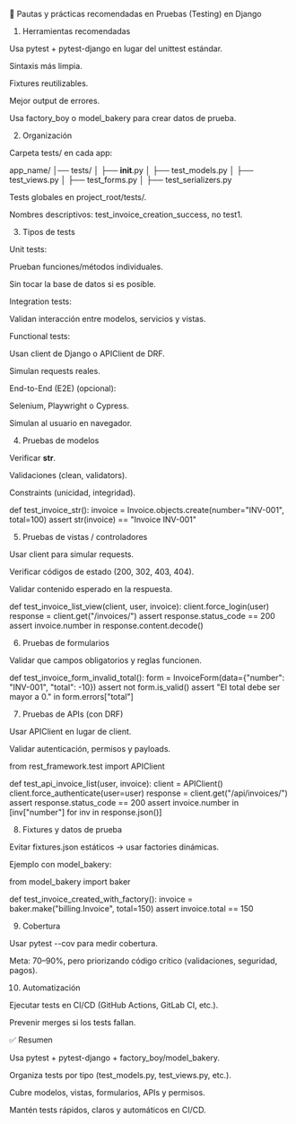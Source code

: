 🧪 Pautas y prácticas recomendadas en Pruebas (Testing) en Django
1. Herramientas recomendadas

Usa pytest + pytest-django en lugar del unittest estándar.

Sintaxis más limpia.

Fixtures reutilizables.

Mejor output de errores.

Usa factory_boy o model_bakery para crear datos de prueba.

2. Organización

Carpeta tests/ en cada app:

app_name/
│── tests/
│   ├── __init__.py
│   ├── test_models.py
│   ├── test_views.py
│   ├── test_forms.py
│   ├── test_serializers.py


Tests globales en project_root/tests/.

Nombres descriptivos: test_invoice_creation_success, no test1.

3. Tipos de tests

Unit tests:

Prueban funciones/métodos individuales.

Sin tocar la base de datos si es posible.

Integration tests:

Validan interacción entre modelos, servicios y vistas.

Functional tests:

Usan client de Django o APIClient de DRF.

Simulan requests reales.

End-to-End (E2E) (opcional):

Selenium, Playwright o Cypress.

Simulan al usuario en navegador.

4. Pruebas de modelos

Verificar __str__.

Validaciones (clean, validators).

Constraints (unicidad, integridad).

def test_invoice_str():
    invoice = Invoice.objects.create(number="INV-001", total=100)
    assert str(invoice) == "Invoice INV-001"

5. Pruebas de vistas / controladores

Usar client para simular requests.

Verificar códigos de estado (200, 302, 403, 404).

Validar contenido esperado en la respuesta.

def test_invoice_list_view(client, user, invoice):
    client.force_login(user)
    response = client.get("/invoices/")
    assert response.status_code == 200
    assert invoice.number in response.content.decode()

6. Pruebas de formularios

Validar que campos obligatorios y reglas funcionen.

def test_invoice_form_invalid_total():
    form = InvoiceForm(data={"number": "INV-001", "total": -10})
    assert not form.is_valid()
    assert "El total debe ser mayor a 0." in form.errors["total"]

7. Pruebas de APIs (con DRF)

Usar APIClient en lugar de client.

Validar autenticación, permisos y payloads.

from rest_framework.test import APIClient

def test_api_invoice_list(user, invoice):
    client = APIClient()
    client.force_authenticate(user=user)
    response = client.get("/api/invoices/")
    assert response.status_code == 200
    assert invoice.number in [inv["number"] for inv in response.json()]

8. Fixtures y datos de prueba

Evitar fixtures.json estáticos → usar factories dinámicas.

Ejemplo con model_bakery:

from model_bakery import baker

def test_invoice_created_with_factory():
    invoice = baker.make("billing.Invoice", total=150)
    assert invoice.total == 150

9. Cobertura

Usar pytest --cov para medir cobertura.

Meta: 70–90%, pero priorizando código crítico (validaciones, seguridad, pagos).

10. Automatización

Ejecutar tests en CI/CD (GitHub Actions, GitLab CI, etc.).

Prevenir merges si los tests fallan.

✅ Resumen

Usa pytest + pytest-django + factory_boy/model_bakery.

Organiza tests por tipo (test_models.py, test_views.py, etc.).

Cubre modelos, vistas, formularios, APIs y permisos.

Mantén tests rápidos, claros y automáticos en CI/CD.